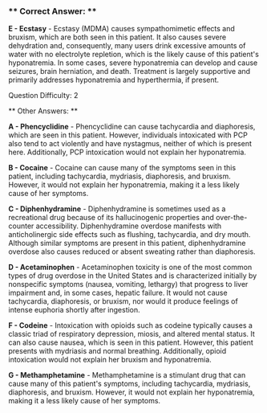 ### ** Correct Answer: **

**E - Ecstasy** - Ecstasy (MDMA) causes sympathomimetic effects and bruxism, which are both seen in this patient. It also causes severe dehydration and, consequently, many users drink excessive amounts of water with no electrolyte repletion, which is the likely cause of this patient's hyponatremia. In some cases, severe hyponatremia can develop and cause seizures, brain herniation, and death. Treatment is largely supportive and primarily addresses hyponatremia and hyperthermia, if present.

Question Difficulty: 2

** Other Answers: **

**A - Phencyclidine** - Phencyclidine can cause tachycardia and diaphoresis, which are seen in this patient. However, individuals intoxicated with PCP also tend to act violently and have nystagmus, neither of which is present here. Additionally, PCP intoxication would not explain her hyponatremia.

**B - Cocaine** - Cocaine can cause many of the symptoms seen in this patient, including tachycardia, mydriasis, diaphoresis, and bruxism. However, it would not explain her hyponatremia, making it a less likely cause of her symptoms.

**C - Diphenhydramine** - Diphenhydramine is sometimes used as a recreational drug because of its hallucinogenic properties and over-the-counter accessibility. Diphenhydramine overdose manifests with anticholinergic side effects such as flushing, tachycardia, and dry mouth. Although similar symptoms are present in this patient, diphenhydramine overdose also causes reduced or absent sweating rather than diaphoresis.

**D - Acetaminophen** - Acetaminophen toxicity is one of the most common types of drug overdose in the United States and is characterized initially by nonspecific symptoms (nausea, vomiting, lethargy) that progress to liver impairment and, in some cases, hepatic failure. It would not cause tachycardia, diaphoresis, or bruxism, nor would it produce feelings of intense euphoria shortly after ingestion.

**F - Codeine** - Intoxication with opioids such as codeine typically causes a classic triad of respiratory depression, miosis, and altered mental status. It can also cause nausea, which is seen in this patient. However, this patient presents with mydriasis and normal breathing. Additionally, opioid intoxication would not explain her bruxism and hyponatremia.

**G - Methamphetamine** - Methamphetamine is a stimulant drug that can cause many of this patient's symptoms, including tachycardia, mydriasis, diaphoresis, and bruxism. However, it would not explain her hyponatremia, making it a less likely cause of her symptoms.

